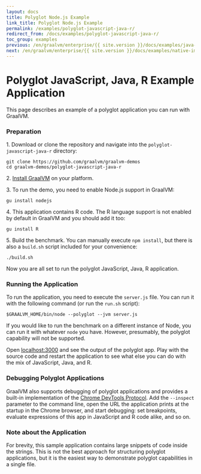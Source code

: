 ```yaml
---
layout: docs
title: Polyglot Node.js Example
link_title: Polyglot Node.js Example
permalink: /examples/polyglot-javascript-java-r/
redirect_from: /docs/examples/polyglot-javascript-java-r/
toc_group: examples
previous: /en/graalvm/enterprise/{{ site.version }}/docs/examples/java-simple-stream-benchmark/
next: /en/graalvm/enterprise/{{ site.version }}/docs/examples/native-image-examples/
---
```


# Polyglot JavaScript, Java, R Example Application

This page describes an example of a polyglot application you can run with GraalVM.

### Preparation

1&#46; Download or clone the repository and navigate into the `polyglot-javascript-java-r` directory:
```shell
git clone https://github.com/graalvm/graalvm-demos
cd graalvm-demos/polyglot-javascript-java-r
```

2&#46; [Install GraalVM](/docs/getting-started/#install-graalvm) on your platform.

3&#46; To run the demo, you need to enable Node.js support in GraalVM:
```shell
gu install nodejs
```

4&#46; This application contains R code. The R language support is not enabled by default in GraalVM and you should add it too:
```shell
gu install R
```

5&#46; Build the benchmark. You can manually execute `npm install`, but there is also a `build.sh` script included for your convenience:
```shell
./build.sh
```
Now you are all set to run the polyglot JavaScript, Java, R application.

### Running the Application

To run the application, you need to execute the `server.js` file.
You can run it with the following command (or run the `run.sh` script):
```shell
$GRAALVM_HOME/bin/node --polyglot --jvm server.js
```

If you would like to run the benchmark on a different instance of Node,
you can run it with whatever `node` you have. However, presumably, the polyglot
capability will not be supported.

Open [localhost:3000](http://localhost:3000) and see the output of the polyglot app.
Play with the source code and restart the application to see what else
you can do with the mix of JavaScript, Java, and R.

### Debugging Polyglot Applications

GraalVM also supports debugging of polyglot applications and provides a built-in
implementation of the [Chrome DevTools Protocol](../tools/chrome-debugger.md). Add the `--inspect` parameter to the command line, open the URL the application
prints at the startup in the Chrome browser, and start debugging: set breakpoints,
evaluate expressions of this app in JavaScript and R code alike, and so on.

### Note about the Application

For brevity, this sample application contains large snippets of code
inside the strings. This is not the best approach for structuring polyglot applications,
but it is the easiest way to demonstrate polyglot capabilities in a single file.
